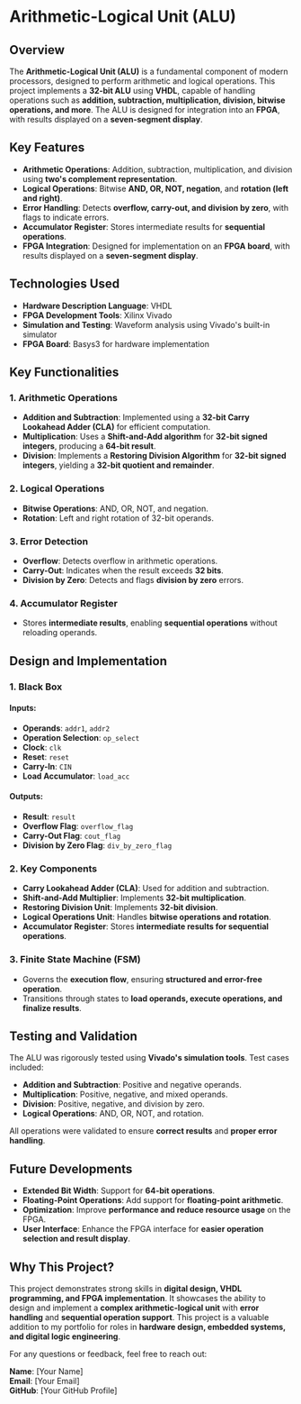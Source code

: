 # Arithmetic-Logical Unit (ALU) 

## Overview
The **Arithmetic-Logical Unit (ALU)** is a fundamental component of modern processors, designed to perform arithmetic and logical operations. This project implements a **32-bit ALU** using **VHDL**, capable of handling operations such as **addition, subtraction, multiplication, division, bitwise operations, and more**. The ALU is designed for integration into an **FPGA**, with results displayed on a **seven-segment display**.

## Key Features
- **Arithmetic Operations**: Addition, subtraction, multiplication, and division using **two's complement representation**.
- **Logical Operations**: Bitwise **AND, OR, NOT, negation**, and **rotation (left and right)**.
- **Error Handling**: Detects **overflow, carry-out, and division by zero**, with flags to indicate errors.
- **Accumulator Register**: Stores intermediate results for **sequential operations**.
- **FPGA Integration**: Designed for implementation on an **FPGA board**, with results displayed on a **seven-segment display**.

## Technologies Used
- **Hardware Description Language**: VHDL
- **FPGA Development Tools**: Xilinx Vivado
- **Simulation and Testing**: Waveform analysis using Vivado's built-in simulator
- **FPGA Board**: Basys3 for hardware implementation

## Key Functionalities
### 1. Arithmetic Operations
- **Addition and Subtraction**: Implemented using a **32-bit Carry Lookahead Adder (CLA)** for efficient computation.
- **Multiplication**: Uses a **Shift-and-Add algorithm** for **32-bit signed integers**, producing a **64-bit result**.
- **Division**: Implements a **Restoring Division Algorithm** for **32-bit signed integers**, yielding a **32-bit quotient and remainder**.

### 2. Logical Operations
- **Bitwise Operations**: AND, OR, NOT, and negation.
- **Rotation**: Left and right rotation of 32-bit operands.

### 3. Error Detection
- **Overflow**: Detects overflow in arithmetic operations.
- **Carry-Out**: Indicates when the result exceeds **32 bits**.
- **Division by Zero**: Detects and flags **division by zero** errors.

### 4. Accumulator Register
- Stores **intermediate results**, enabling **sequential operations** without reloading operands.

## Design and Implementation
### 1. Black Box
#### **Inputs:**
- **Operands**: `addr1`, `addr2`
- **Operation Selection**: `op_select`
- **Clock**: `clk`
- **Reset**: `reset`
- **Carry-In**: `CIN`
- **Load Accumulator**: `load_acc`

#### **Outputs:**
- **Result**: `result`
- **Overflow Flag**: `overflow_flag`
- **Carry-Out Flag**: `cout_flag`
- **Division by Zero Flag**: `div_by_zero_flag`

### 2. Key Components
- **Carry Lookahead Adder (CLA)**: Used for addition and subtraction.
- **Shift-and-Add Multiplier**: Implements **32-bit multiplication**.
- **Restoring Division Unit**: Implements **32-bit division**.
- **Logical Operations Unit**: Handles **bitwise operations and rotation**.
- **Accumulator Register**: Stores **intermediate results for sequential operations**.

### 3. Finite State Machine (FSM)
- Governs the **execution flow**, ensuring **structured and error-free operation**.
- Transitions through states to **load operands, execute operations, and finalize results**.

## Testing and Validation
The ALU was rigorously tested using **Vivado's simulation tools**. Test cases included:
- **Addition and Subtraction**: Positive and negative operands.
- **Multiplication**: Positive, negative, and mixed operands.
- **Division**: Positive, negative, and division by zero.
- **Logical Operations**: AND, OR, NOT, and rotation.

All operations were validated to ensure **correct results** and **proper error handling**.

## Future Developments
- **Extended Bit Width**: Support for **64-bit operations**.
- **Floating-Point Operations**: Add support for **floating-point arithmetic**.
- **Optimization**: Improve **performance and reduce resource usage** on the FPGA.
- **User Interface**: Enhance the FPGA interface for **easier operation selection and result display**.

## Why This Project?
This project demonstrates strong skills in **digital design, VHDL programming, and FPGA implementation**. It showcases the ability to design and implement a **complex arithmetic-logical unit** with **error handling** and **sequential operation support**. This project is a valuable addition to my portfolio for roles in **hardware design, embedded systems, and digital logic engineering**.

For any questions or feedback, feel free to reach out:

**Name**: [Your Name]  
**Email**: [Your Email]  
**GitHub**: [Your GitHub Profile]

